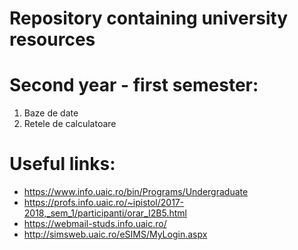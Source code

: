 # Repository containing university resources


# Second year - first semester:

1. Baze de date
2. Retele de calculatoare

# Useful links:

* https://www.info.uaic.ro/bin/Programs/Undergraduate
* https://profs.info.uaic.ro/~ipistol/2017-2018,_sem_1/participanti/orar_I2B5.html
* https://webmail-studs.info.uaic.ro/
* http://simsweb.uaic.ro/eSIMS/MyLogin.aspx